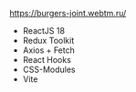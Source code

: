 https://burgers-joint.webtm.ru/

- ReactJS 18
- Redux Toolkit
- Axios + Fetch
- React Hooks
- CSS-Modules
- Vite
